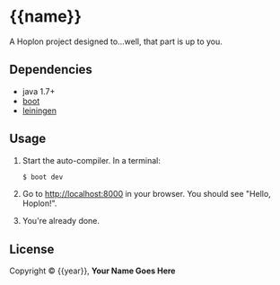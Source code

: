 # {{name}}

A Hoplon project designed to...well, that part is up to you.

## Dependencies

- java 1.7+
- [boot][1]
- [leiningen][2]

## Usage

1. Start the auto-compiler. In a terminal:

    ```bash
    $ boot dev
    ```

2. Go to [http://localhost:8000][3] in your browser. You should see "Hello, Hoplon!".

3. You're already done.

## License

Copyright © {{year}}, **Your Name Goes Here**

[1]: http://boot-clj.com
[2]: https://github.com/technomancy/leiningen
[3]: http://localhost:8000

